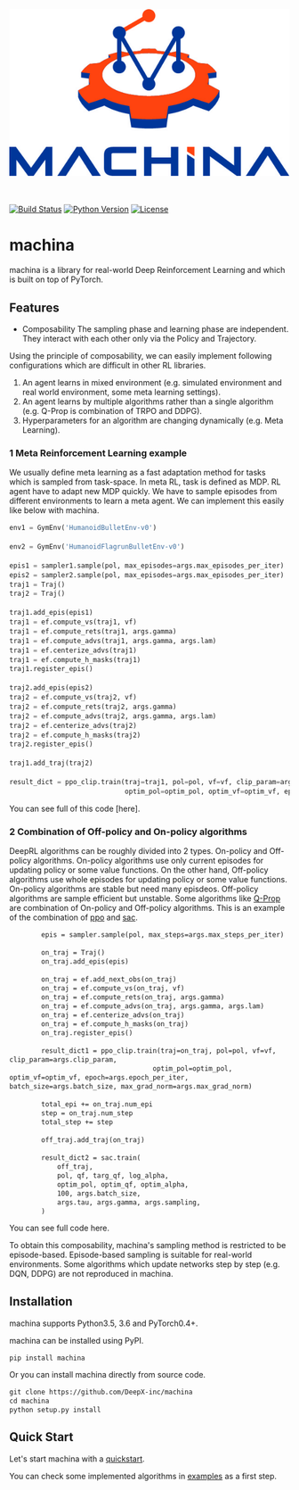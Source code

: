<div align="center"><img src="assets/machina_logo.jpg" width="800"/></div>

<br />
<br />

[![Build Status](https://travis-ci.com/DeepX-inc/machina.svg?token=xZEqXwSaqc7xZ2saWZa2&branch=master)](https://travis-ci.com/DeepX-inc/machina)
[![Python Version](https://img.shields.io/pypi/pyversions/Django.svg)](https://github.com/DeepX-inc/machina)
[![License](https://img.shields.io/badge/license-MIT-blue.svg)](https://github.com/DeepX-inc/machina/blob/master/LICENSE)

# machina

machina is a library for real-world Deep Reinforcement Learning and which is built on top of PyTorch.

## Features
+ Composability
  The sampling phase and learning phase are independent. They interact with each other only via the Policy and Trajectory.

Using the principle of composability, we can easily implement following configurations which are difficult in other RL libraries.
1. An agent learns in mixed environment (e.g. simulated environment and real world environment, some meta learning settings).
2. An agent learns by multiple algorithms rather than a single algorithm (e.g. Q-Prop is combination of TRPO and DDPG).
3. Hyperparameters for an algorithm are changing dynamically (e.g. Meta Learning).

### 1 Meta Reinforcement Learning example
We usually define meta learning as a fast adaptation method for tasks which is sampled from task-space.
In meta RL, task is defined as MDP.
RL agent have to adapt new MDP quickly.
We have to sample episodes from different environments to learn a meta agent.
We can implement this easily like below with machina.

```python:run_mixed_env.py
env1 = GymEnv('HumanoidBulletEnv-v0')

env2 = GymEnv('HumanoidFlagrunBulletEnv-v0')

epis1 = sampler1.sample(pol, max_episodes=args.max_episodes_per_iter)
epis2 = sampler2.sample(pol, max_episodes=args.max_episodes_per_iter)
traj1 = Traj()
traj2 = Traj()

traj1.add_epis(epis1)
traj1 = ef.compute_vs(traj1, vf)
traj1 = ef.compute_rets(traj1, args.gamma)
traj1 = ef.compute_advs(traj1, args.gamma, args.lam)
traj1 = ef.centerize_advs(traj1)
traj1 = ef.compute_h_masks(traj1)
traj1.register_epis()

traj2.add_epis(epis2)
traj2 = ef.compute_vs(traj2, vf)
traj2 = ef.compute_rets(traj2, args.gamma)
traj2 = ef.compute_advs(traj2, args.gamma, args.lam)
traj2 = ef.centerize_advs(traj2)
traj2 = ef.compute_h_masks(traj2)
traj2.register_epis()

traj1.add_traj(traj2)

result_dict = ppo_clip.train(traj=traj1, pol=pol, vf=vf, clip_param=args.clip_param,
                             optim_pol=optim_pol, optim_vf=optim_vf, epoch=args.epoch_per_iter, batch_size=args.batch_size, max_grad_norm=args.max_grad_norm)
```

You can see full of this code [here].

### 2 Combination of Off-policy and On-policy algorithms
DeepRL algorithms can be roughly divided into 2 types.
On-policy and Off-policy algorithms.
On-policy algorithms use only current episodes for updating policy or some value functions.
On the other hand, Off-policy algorithms use whole episodes for updating policy or some value functions.
On-policy algorithms are stable but need many episdeos.
Off-policy algorithms are sample efficient but unstable.
Some algorithms like [Q-Prop](https://arxiv.org/abs/1611.02247) are combination of On-policy and Off-policy algorithms.
This is an example of the combination of [ppo](https://arxiv.org/abs/1707.06347) and [sac](https://arxiv.org/abs/1801.01290).

```
        epis = sampler.sample(pol, max_steps=args.max_steps_per_iter)

        on_traj = Traj()
        on_traj.add_epis(epis)

        on_traj = ef.add_next_obs(on_traj)
        on_traj = ef.compute_vs(on_traj, vf)
        on_traj = ef.compute_rets(on_traj, args.gamma)
        on_traj = ef.compute_advs(on_traj, args.gamma, args.lam)
        on_traj = ef.centerize_advs(on_traj)
        on_traj = ef.compute_h_masks(on_traj)
        on_traj.register_epis()

        result_dict1 = ppo_clip.train(traj=on_traj, pol=pol, vf=vf, clip_param=args.clip_param,
                                    optim_pol=optim_pol, optim_vf=optim_vf, epoch=args.epoch_per_iter, batch_size=args.batch_size, max_grad_norm=args.max_grad_norm)

        total_epi += on_traj.num_epi
        step = on_traj.num_step
        total_step += step

        off_traj.add_traj(on_traj)

        result_dict2 = sac.train(
            off_traj,
            pol, qf, targ_qf, log_alpha,
            optim_pol, optim_qf, optim_alpha,
            100, args.batch_size,
            args.tau, args.gamma, args.sampling,
        )
```

You can see full code here.

To obtain this composability, machina's sampling method is restricted to be episode-based. Episode-based sampling is suitable for real-world environments. Some algorithms which update networks step by step (e.g. DQN, DDPG) are not reproduced in machina.


## Installation

machina supports Python3.5, 3.6 and PyTorch0.4+.

machina can be installed using PyPI.
```
pip install machina
```

Or you can install machina directly from source code.
```
git clone https://github.com/DeepX-inc/machina
cd machina
python setup.py install
```

## Quick Start
Let's start machina with a [quickstart](https://github.com/DeepX-inc/machina/tree/master/example/quickstart).

You can check some implemented algorithms in [examples](https://github.com/DeepX-inc/machina/tree/master/example) as a first step.


